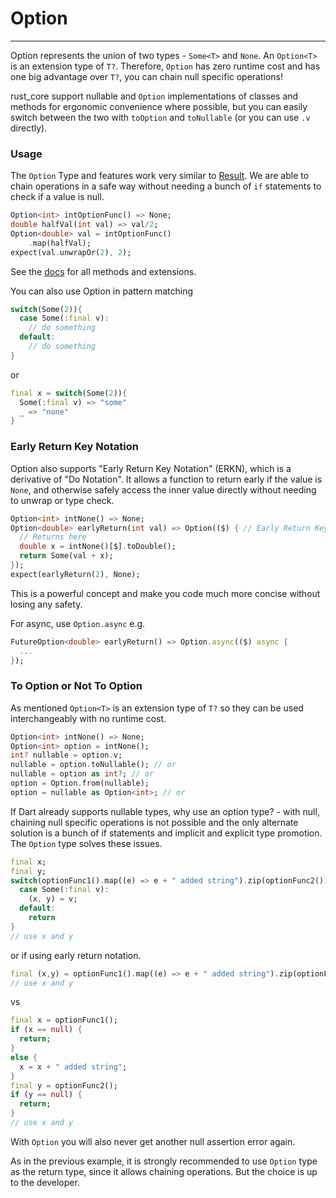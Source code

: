 # Option
***
Option represents the union of two types - `Some<T>` and `None`. An `Option<T>` is an extension type of `T?`. Therefore, `Option`
has zero runtime cost and has one big advantage over `T?`, you can chain null specific operations!

rust_core support nullable and `Option` implementations of classes and methods for ergonomic convenience where possible, but you
can easily switch between the two with `toOption` and `toNullable` (or you can use `.v` directly).

### Usage
The `Option` Type and features work very similar to [Result](../result/result.md). We are able to chain operations in a safe way without
needing a bunch of `if` statements to check if a value is null.

```dart
Option<int> intOptionFunc() => None;
double halfVal(int val) => val/2;
Option<double> val = intOptionFunc()
    .map(halfVal);
expect(val.unwrapOr(2), 2);
```
See the [docs](https://pub.dev/documentation/rust_core/latest/option/option-library.html) for all methods and extensions.

You can also use Option in pattern matching
```dart
switch(Some(2)){
  case Some(:final v):
    // do something
  default:
    // do something
}
```
or
```dart
final x = switch(Some(2)){
  Some(:final v) => "some"
  _ => "none"
}
```

### Early Return Key Notation
Option also supports "Early Return Key Notation" (ERKN), which is a derivative of "Do Notation". It allows a 
function to return early if the value is `None`, and otherwise safely access the inner value directly without needing to unwrap or type check.
```dart
Option<int> intNone() => None;
Option<double> earlyReturn(int val) => Option(($) { // Early Return Key
  // Returns here
  double x = intNone()[$].toDouble();
  return Some(val + x);
});
expect(earlyReturn(2), None);
```
This is a powerful concept and make you code much more concise without losing any safety.

For async, use `Option.async` e.g.
```dart
FutureOption<double> earlyReturn() => Option.async(($) async {
  ...
});
```

### To Option or Not To Option
As mentioned `Option<T>` is an extension type of `T?` so they can be used interchangeably with no runtime cost.
```dart
Option<int> intNone() => None;
Option<int> option = intNone();
int? nullable = option.v;
nullable = option.toNullable(); // or
nullable = option as int?; // or
option = Option.from(nullable);
option = nullable as Option<int>; // or
```
If Dart already supports nullable types, why use an option type? - with null, chaining null specific operations is not possible and the only alternate solution is a bunch of if statements and implicit and explicit type promotion. The `Option` type solves these issues.
```dart
final x;
final y;
switch(optionFunc1().map((e) => e + " added string").zip(optionFunc2())){
  case Some(:final v):
    (x, y) = v;
  default:
    return
}
// use x and y
```
or if using early return notation.
```dart
final (x,y) = optionFunc1().map((e) => e + " added string").zip(optionFunc2())[$];
// use x and y
```
vs
```dart
final x = optionFunc1();
if (x == null) {
  return;
}
else {
  x = x + " added string";
}
final y = optionFunc2();
if (y == null) {
  return;
}
// use x and y
```
With `Option` you will also never get another null assertion error again.

As in the previous example, it is strongly recommended to use `Option` type as the return type, since it allows chaining operations.
But the choice is up to the developer.